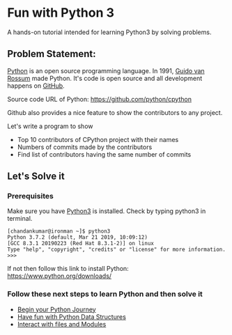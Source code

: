 # Fun with Python 3

A hands-on tutorial intended for learning Python3 by solving problems.

## Problem Statement:
[Python](https://www.python.org/) is an open source programming language. In 1991, [Guido van 
Rossum](https://en.wikipedia.org/wiki/Guido_van_Rossum) made Python. It's code is open source and 
all development happens on [GitHub](https://github.com/python/cpython).

Source code URL of Python: https://github.com/python/cpython

Github also provides a nice feature to show the contributors to any project.

Let's write a program to show
* Top 10 contributors of CPython project with their names
* Numbers of commits made by the contributors
* Find list of contributors having the same number of commits

## Let's Solve it

### Prerequisites

Make sure you have [Python3](https://www.python.org/downloads/) is installed.
Check by typing python3 in terminal.
```
[chandankumar@ironman ~]$ python3
Python 3.7.2 (default, Mar 21 2019, 10:09:12) 
[GCC 8.3.1 20190223 (Red Hat 8.3.1-2)] on linux
Type "help", "copyright", "credits" or "license" for more information.
>>>
```

If not then follow this link to install Python:
https://www.python.org/downloads/

### Follow these next steps to learn Python and then solve it

* [Begin your Python Journey](beginning.md)
* [Have fun with Python Data Structures](data_structures.md)
* [Interact with files and Modules](file_and_modules.md)
